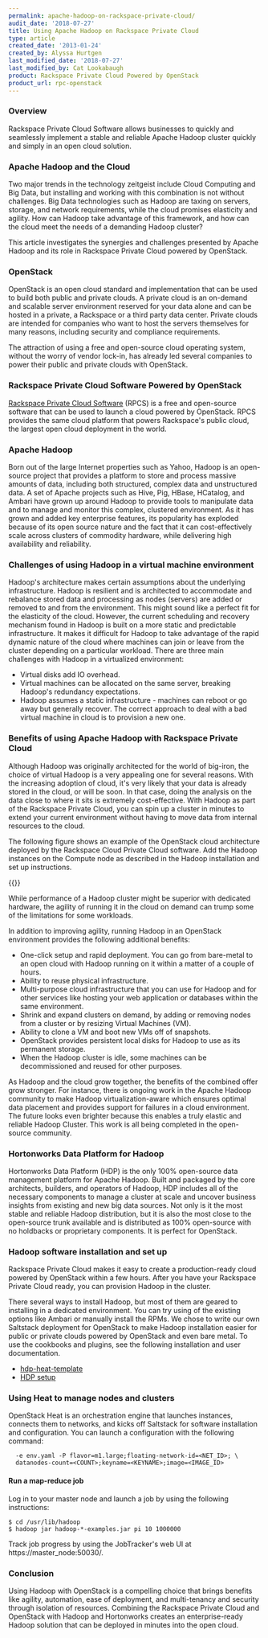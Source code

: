 ```yaml
---
permalink: apache-hadoop-on-rackspace-private-cloud/
audit_date: '2018-07-27'
title: Using Apache Hadoop on Rackspace Private Cloud
type: article
created_date: '2013-01-24'
created_by: Alyssa Hurtgen
last_modified_date: '2018-07-27'
last_modified_by: Cat Lookabaugh
product: Rackspace Private Cloud Powered by OpenStack
product_url: rpc-openstack
---
```


### Overview

Rackspace Private Cloud Software allows businesses to quickly and
seamlessly implement a stable and reliable Apache Hadoop cluster quickly
and simply in an open cloud solution.

### Apache Hadoop and the Cloud

Two major trends in the technology zeitgeist include Cloud Computing and
Big Data, but installing and working with this combination is not without challenges. 
Big Data technologies such as Hadoop are taxing on servers, storage, and network
requirements, while the cloud promises elasticity and agility. How can
Hadoop take advantage of this framework, and how can the cloud meet the
needs of a demanding Hadoop cluster?

This article investigates the synergies and challenges presented by Apache
Hadoop and its role in Rackspace Private Cloud powered by OpenStack.


### OpenStack

OpenStack is an open cloud standard and implementation that can be used
to build both public and private clouds. A private cloud is an on-demand
and scalable server environment reserved for your data alone and can be
hosted in a private, a Rackspace or a third party data center.
Private clouds are intended for companies who want to host the servers
themselves for many reasons, including security and compliance requirements.

The attraction of using a free and open-source cloud operating system,
without the worry of vendor lock-in, has already led several companies to
power their public and private clouds with OpenStack.

### Rackspace Private Cloud Software Powered by OpenStack

[Rackspace Private Cloud
Software](https://www.rackspace.com/cloud/private/) (RPCS) is a free and
open-source software that can be used to launch a cloud powered by
OpenStack. RPCS provides the same
cloud platform that powers Rackspace's public cloud, the largest open
cloud deployment in the world.

### Apache Hadoop

Born out of the large Internet properties such as Yahoo, Hadoop is an
open-source project that provides a platform to store and process
massive amounts of data, including both structured, complex data and unstructured
data. A set of Apache projects such as Hive, Pig, HBase,
HCatalog, and Ambari have grown up around Hadoop to provide tools to
manipulate data and to manage and monitor this complex, clustered
environment. As it has grown and added key enterprise features, its
popularity has exploded because of its open source nature and the
fact that it can cost-effectively scale across clusters of commodity
hardware, while delivering high availability and reliability.


### Challenges of using Hadoop in a virtual machine environment

Hadoop's architecture makes certain assumptions about the underlying
infrastructure. Hadoop is resilient and is architected to accommodate
and rebalance stored data and processing as nodes (servers) are added or
removed to and from the environment. This might sound like a perfect fit for
the elasticity of the cloud. However, the current scheduling and
recovery mechanism found in Hadoop is built on a more static and
predictable infrastructure. It makes it difficult for Hadoop to take
advantage of the rapid dynamic nature of the cloud where machines can
join or leave from the cluster depending on a particular workload. There
are three main challenges with Hadoop in a virtualized environment:

-   Virtual disks add IO overhead.
-   Virtual machines can be allocated on the same server, breaking
    Hadoop's redundancy expectations.
-   Hadoop assumes a static infrastructure - machines can reboot or go
    away but generally recover. The correct approach to deal with a bad
    virtual machine in cloud is to provision a new one.

### Benefits of using Apache Hadoop with Rackspace Private Cloud

Although Hadoop was originally architected for the world of big-iron,
the choice of virtual Hadoop is a very appealing one for several
reasons. With the increasing adoption of cloud, it's very likely that
your data is already stored in the cloud, or will be soon. In that case,
doing the analysis on the data close to where it sits is extremely
cost-effective. With Hadoop as part of the Rackspace Private Cloud, 
you can spin up a cluster in minutes to extend your
current environment without having to move data from internal
resources to the cloud. 

The following figure shows an example of the OpenStack cloud architecture 
deployed by the Rackspace Cloud Private Cloud software. Add the 
Hadoop instances on the Compute node as described in the Hadoop installation 
and set up instructions. 

{{<image src="masscompute-web.jpg" alt="" title="">}}


While performance of a Hadoop cluster might be superior with dedicated
hardware, the agility of running it in the cloud on demand can trump
some of the limitations for some workloads.

In addition to improving agility, running Hadoop in an OpenStack environment provides the following 
additional benefits: 

-   One-click setup
    and rapid deployment. You can go from bare-metal to an open cloud
    with Hadoop running on it within a matter of a couple of hours.
-   Ability to reuse physical infrastructure.
-   Multi-purpose cloud infrastructure that you can use for
    Hadoop and for other services like hosting your web application or
    databases within the same environment.
-   Shrink and expand clusters on demand, by adding or removing nodes from a
    cluster or by resizing Virtual Machines (VM).
-   Ability to clone a VM and boot new VMs off of snapshots.
-   OpenStack provides persistent local disks for Hadoop to use as
    its permanent storage.
-   When the Hadoop cluster is idle, some machines can be decommissioned
    and reused for other purposes.

As Hadoop and the cloud grow together, the benefits of the combined
offer grow stronger. For instance, there is ongoing work in
the Apache Hadoop community to make Hadoop virtualization-aware which
ensures optimal data placement and provides support for failures in a
cloud environment. The future looks even brighter because this enables a
truly elastic and reliable Hadoop Cluster. This work is all being
completed in the open-source community.

### Hortonworks Data Platform for Hadoop

Hortonworks Data Platform (HDP) is the only 100% open-source data
management platform for Apache Hadoop. Built and packaged by the core
architects, builders, and operators of Hadoop, HDP includes all of the
necessary components to manage a cluster at scale and uncover business
insights from existing and new big data sources.  Not only is it the
most stable and reliable Hadoop distribution, but it is also the most
close to the open-source trunk available and is distributed as 100% 
open-source with no holdbacks or proprietary components. It is perfect for
OpenStack.

### Hadoop software installation and set up

Rackspace Private Cloud makes it easy to create a production-ready cloud powered by
OpenStack within a few hours. After you have your Rackspace Private
Cloud ready, you can provision Hadoop in the cluster.

There several ways to install Hadoop, but most of them are geared
to installing in a dedicated environment. You can try using 
of the existing options like Ambari or manually install
the RPMs. We chose to write our own Saltstack deployment
for OpenStack to make Hadoop installation easier for public or private
clouds powered by OpenStack and even bare metal. To use the cookbooks and plugins, 
see the following installation and user documentation. 

-   [hdp-heat-template](https://github.com/rcbops/RPC-Heat-HDP)
-   [HDP setup](https://github.com/rcbops/hadoop-formula)


### Using Heat to manage nodes and clusters

OpenStack Heat is an orchestration engine that launches instances, connects
them to networks, and kicks off Saltstack for software installation and 
configuration. You can launch a configuration with the following command:

```heat stack-create hadoop-stack -f hadoop-stack.yaml \
  -e env.yaml -P flavor=m1.large;floating-network-id=<NET_ID>; \
  datanodes-count=<COUNT>;keyname=<KEYNAME>;image=<IMAGE_ID>
  ```

#### Run a map-reduce job

Log in to your master node and launch a job by using the following instructions:

    $ cd /usr/lib/hadoop
    $ hadoop jar hadoop-*-examples.jar pi 10 1000000

Track job progress by using the JobTracker's web UI at https://master\_node:50030/.

### Conclusion

Using Hadoop with OpenStack is a compelling choice that
brings benefits like agility, automation, ease of deployment, and
multi-tenancy and security through isolation of resources. Combining the
Rackspace Private Cloud and OpenStack with Hadoop and Hortonworks
creates an enterprise-ready Hadoop solution that can be deployed in
minutes into the open cloud.
